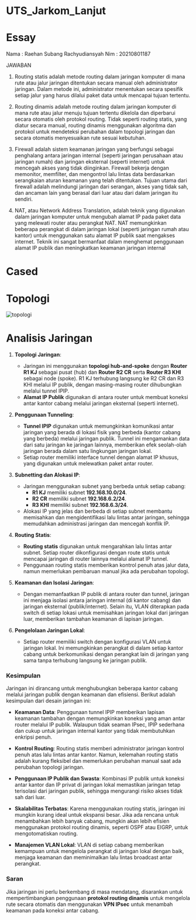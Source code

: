 # UTS_Jarkom_Lanjut
# Essay
Nama : Raehan Subang Rachyudiansyah
Nim : 20210801187

JAWABAN 
1.	Routing statis adalah metode routing dalam jaringan komputer di mana rute atau jalur jaringan ditentukan secara manual oleh administrator jaringan. Dalam metode ini, administrator menentukan secara spesifik setiap jalur yang harus dilalui paket data untuk mencapai tujuan tertentu.

2.	Routing dinamis adalah metode routing dalam jaringan komputer di mana rute atau jalur menuju tujuan tertentu dikelola dan diperbarui secara otomatis oleh protokol routing. Tidak seperti routing statis, yang diatur secara manual, routing dinamis menggunakan algoritma dan protokol untuk mendeteksi perubahan dalam topologi jaringan dan secara otomatis menyesuaikan rute sesuai kebutuhan.

3.	Firewall adalah sistem keamanan jaringan yang berfungsi sebagai penghalang antara jaringan internal (seperti jaringan perusahaan atau jaringan rumah) dan jaringan eksternal (seperti internet) untuk mencegah akses yang tidak diinginkan. Firewall bekerja dengan memonitor, memfilter, dan mengontrol lalu lintas data berdasarkan serangkaian aturan keamanan yang telah ditentukan. Tujuan utama dari firewall adalah melindungi jaringan dari serangan, akses yang tidak sah, dan ancaman lain yang berasal dari luar atau dari dalam jaringan itu sendiri.

4.	NAT, atau Network Address Translation, adalah teknik yang digunakan dalam jaringan komputer untuk mengubah alamat IP pada paket data yang melewati router atau perangkat NAT. NAT memungkinkan beberapa perangkat di dalam jaringan lokal (seperti jaringan rumah atau kantor) untuk menggunakan satu alamat IP publik saat mengakses internet. Teknik ini sangat bermanfaat dalam menghemat penggunaan alamat IP publik dan meningkatkan keamanan jaringan internal

# Cased
# Topologi 
![topologi](https://github.com/user-attachments/assets/38c3bf4d-4693-441c-9aa9-765c4a308ffe)

# Analisis Jaringan

1. **Topologi Jaringan**:
   - Jaringan ini menggunakan **topologi hub-and-spoke** dengan **Router R1 KJ** sebagai pusat (hub) dan **Router R2 CR** serta **Router R3 KHI** sebagai node (spoke). R1 KJ terhubung langsung ke R2 CR dan R3 KHI melalui IP publik, dengan masing-masing router dihubungkan melalui tunnel IPIP.
   - **Alamat IP Publik** digunakan di antara router untuk membuat koneksi antar kantor cabang melalui jaringan eksternal (seperti internet).

2. **Penggunaan Tunneling**:
   - **Tunnel IPIP** digunakan untuk memungkinkan komunikasi antar jaringan yang berada di lokasi fisik yang berbeda (kantor cabang yang berbeda) melalui jaringan publik. Tunnel ini mengamankan data dari satu jaringan ke jaringan lainnya, memberikan efek seolah-olah jaringan berada dalam satu lingkungan jaringan lokal.
   - Setiap router memiliki interface tunnel dengan alamat IP khusus, yang digunakan untuk melewatkan paket antar router.

3. **Subnetting dan Alokasi IP**:
   - Jaringan menggunakan subnet yang berbeda untuk setiap cabang:
     - **R1 KJ** memiliki subnet **192.168.10.0/24**.
     - **R2 CR** memiliki subnet **192.168.6.2/24**.
     - **R3 KHI** memiliki subnet **192.168.6.3/24**.
   - Alokasi IP yang jelas dan berbeda di setiap subnet membantu memisahkan dan mengidentifikasi lalu lintas antar jaringan, sehingga memudahkan administrasi jaringan dan mencegah konflik IP.

4. **Routing Statis**:
   - **Routing statis** digunakan untuk mengarahkan lalu lintas antar subnet. Setiap router dikonfigurasi dengan route statis untuk mencapai jaringan di router lainnya melalui alamat IP tunnel.
   - Penggunaan routing statis memberikan kontrol penuh atas jalur data, namun memerlukan pembaruan manual jika ada perubahan topologi.

5. **Keamanan dan Isolasi Jaringan**:
   - Dengan memanfaatkan IP publik di antara router dan tunnel, jaringan ini menjaga isolasi antara jaringan internal (di kantor cabang) dan jaringan eksternal (publik/internet). Selain itu, VLAN diterapkan pada switch di setiap lokasi untuk memisahkan jaringan lokal dari jaringan luar, memberikan tambahan keamanan di lapisan jaringan.

6. **Pengelolaan Jaringan Lokal**:
   - Setiap router memiliki switch dengan konfigurasi VLAN untuk jaringan lokal. Ini memungkinkan perangkat di dalam setiap kantor cabang untuk berkomunikasi dengan perangkat lain di jaringan yang sama tanpa terhubung langsung ke jaringan publik.

### Kesimpulan

Jaringan ini dirancang untuk menghubungkan beberapa kantor cabang melalui jaringan publik dengan keamanan dan efisiensi. Berikut adalah kesimpulan dari desain jaringan ini:

- **Keamanan Data**: Penggunaan tunnel IPIP memberikan lapisan keamanan tambahan dengan memungkinkan koneksi yang aman antar router melalui IP publik. Walaupun tidak seaman IPsec, IPIP sederhana dan cukup untuk jaringan internal kantor yang tidak membutuhkan enkripsi penuh.
  
- **Kontrol Routing**: Routing statis memberi administrator jaringan kontrol penuh atas lalu lintas antar kantor. Namun, kelemahan routing statis adalah kurang fleksibel dan memerlukan perubahan manual saat ada perubahan topologi jaringan.

- **Penggunaan IP Publik dan Swasta**: Kombinasi IP publik untuk koneksi antar kantor dan IP privat di jaringan lokal memastikan jaringan tetap terisolasi dari jaringan publik, sehingga mengurangi risiko akses tidak sah dari luar.

- **Skalabilitas Terbatas**: Karena menggunakan routing statis, jaringan ini mungkin kurang ideal untuk ekspansi besar. Jika ada rencana untuk menambahkan lebih banyak cabang, mungkin akan lebih efisien menggunakan protokol routing dinamis, seperti OSPF atau EIGRP, untuk mengotomatiskan routing.

- **Manajemen VLAN Lokal**: VLAN di setiap cabang memberikan kemampuan untuk mengelola perangkat di jaringan lokal dengan baik, menjaga keamanan dan meminimalkan lalu lintas broadcast antar perangkat.

### Saran
Jika jaringan ini perlu berkembang di masa mendatang, disarankan untuk mempertimbangkan penggunaan **protokol routing dinamis** untuk mengelola rute secara otomatis dan menggunakan **VPN IPsec** untuk menambah keamanan pada koneksi antar cabang.
